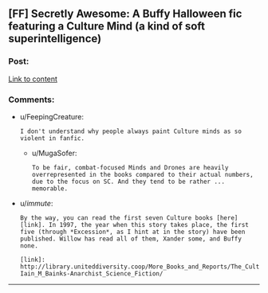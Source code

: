 ## [FF] Secretly Awesome: A Buffy Halloween fic featuring a Culture Mind (a kind of soft superintelligence)

### Post:

[Link to content](https://www.fanfiction.net/s/11338629/1/Ship-of-the-Line-Secretly-Awesome)

### Comments:

- u/FeepingCreature:
  ```
  I don't understand why people always paint Culture minds as so violent in fanfic.
  ```

  - u/MugaSofer:
    ```
    To be fair, combat-focused Minds and Drones are heavily overrepresented in the books compared to their actual numbers, due to the focus on SC. And they tend to be rather ... memorable.
    ```

- u/_immute_:
  ```
  By the way, you can read the first seven Culture books [here][link]. In 1997, the year when this story takes place, the first five (through *Excession*, as I hint at in the story) have been published. Willow has read all of them, Xander some, and Buffy none.

  [link]: http://library.uniteddiversity.coop/More_Books_and_Reports/The_Culture_Novels-Iain_M_Bainks-Anarchist_Science_Fiction/
  ```

---


